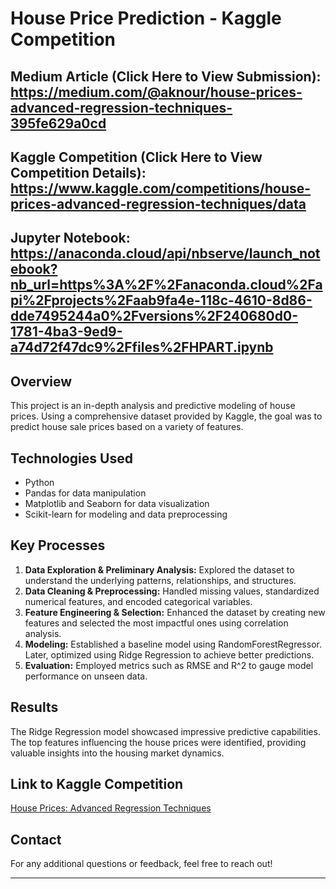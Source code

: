 # House Price Prediction - Kaggle Competition

## Medium Article (Click Here to View Submission): https://medium.com/@aknour/house-prices-advanced-regression-techniques-395fe629a0cd
## Kaggle Competition (Click Here to View Competition Details): https://www.kaggle.com/competitions/house-prices-advanced-regression-techniques/data
## Jupyter Notebook: https://anaconda.cloud/api/nbserve/launch_notebook?nb_url=https%3A%2F%2Fanaconda.cloud%2Fapi%2Fprojects%2Faab9fa4e-118c-4610-8d86-dde7495244a0%2Fversions%2F240680d0-1781-4ba3-9ed9-a74d72f47dc9%2Ffiles%2FHPART.ipynb

## Overview
This project is an in-depth analysis and predictive modeling of house prices. Using a comprehensive dataset provided by Kaggle, the goal was to predict house sale prices based on a variety of features.

## Technologies Used
- Python
- Pandas for data manipulation
- Matplotlib and Seaborn for data visualization
- Scikit-learn for modeling and data preprocessing

## Key Processes
1. **Data Exploration & Preliminary Analysis:** Explored the dataset to understand the underlying patterns, relationships, and structures.
2. **Data Cleaning & Preprocessing:** Handled missing values, standardized numerical features, and encoded categorical variables.
3. **Feature Engineering & Selection:** Enhanced the dataset by creating new features and selected the most impactful ones using correlation analysis.
4. **Modeling:** Established a baseline model using RandomForestRegressor. Later, optimized using Ridge Regression to achieve better predictions.
5. **Evaluation:** Employed metrics such as RMSE and R^2 to gauge model performance on unseen data.

## Results
The Ridge Regression model showcased impressive predictive capabilities. The top features influencing the house prices were identified, providing valuable insights into the housing market dynamics.

## Link to Kaggle Competition
[House Prices: Advanced Regression Techniques](https://www.kaggle.com/c/house-prices-advanced-regression-techniques)

## Contact
For any additional questions or feedback, feel free to reach out!

---

